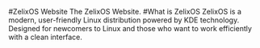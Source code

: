 #ZelixOS Website
The ZelixOS Website.
#What is ZelixOS
ZelixOS is a modern, user-friendly Linux distribution powered by KDE technology. Designed for newcomers to Linux and those who want to work efficiently with a clean interface.
